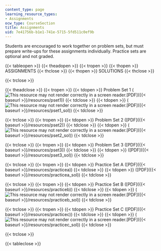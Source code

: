 ```yaml
---
content_type: page
learning_resource_types:
- Assignments
ocw_type: CourseSection
title: Assignments
uid: 7e41756b-b1e1-741e-5715-5fd511c0ef9b
---
```


Students are encouraged to work together on problem sets, but must prepare write-ups for these assignments individually. Practice sets are optional and not graded.

{{< tableopen >}}
{{< theadopen >}}
{{< tropen >}}
{{< thopen >}}
ASSIGNMENTS
{{< thclose >}}
{{< thopen >}}
SOLUTIONS
{{< thclose >}}

{{< trclose >}}

{{< theadclose >}}
{{< tropen >}}
{{< tdopen >}}
Problem Set 1 (![This resource may not render correctly in a screen reader.](/images/inacessible.gif)[PDF]({{< baseurl >}}/resources/pset1))
{{< tdclose >}}
{{< tdopen >}}
(![This resource may not render correctly in a screen reader.](/images/inacessible.gif)[PDF]({{< baseurl >}}/resources/pset1_sol))
{{< tdclose >}}

{{< trclose >}}
{{< tropen >}}
{{< tdopen >}}
Problem Set 2 ([PDF]({{< baseurl >}}/resources/pset2))
{{< tdclose >}}
{{< tdopen >}}
(![This resource may not render correctly in a screen reader.](/images/inacessible.gif)[PDF]({{< baseurl >}}/resources/pset2_sol))
{{< tdclose >}}

{{< trclose >}}
{{< tropen >}}
{{< tdopen >}}
Problem Set 3 ([PDF]({{< baseurl >}}/resources/pset3))
{{< tdclose >}}
{{< tdopen >}}
([PDF]({{< baseurl >}}/resources/pset3_sol))
{{< tdclose >}}

{{< trclose >}}
{{< tropen >}}
{{< tdopen >}}
Practice Set A ([PDF]({{< baseurl >}}/resources/practicea))
{{< tdclose >}}
{{< tdopen >}}
([PDF]({{< baseurl >}}/resources/practicea_sol))
{{< tdclose >}}

{{< trclose >}}
{{< tropen >}}
{{< tdopen >}}
Practice Set B ([PDF]({{< baseurl >}}/resources/practiceb))
{{< tdclose >}}
{{< tdopen >}}
(![This resource may not render correctly in a screen reader.](/images/inacessible.gif)[PDF]({{< baseurl >}}/resources/practiceb_sol))
{{< tdclose >}}

{{< trclose >}}
{{< tropen >}}
{{< tdopen >}}
Practice Set C ([PDF]({{< baseurl >}}/resources/practicec))
{{< tdclose >}}
{{< tdopen >}}
(![This resource may not render correctly in a screen reader.](/images/inacessible.gif)[PDF]({{< baseurl >}}/resources/practicec_sol))
{{< tdclose >}}

{{< trclose >}}

{{< tableclose >}}